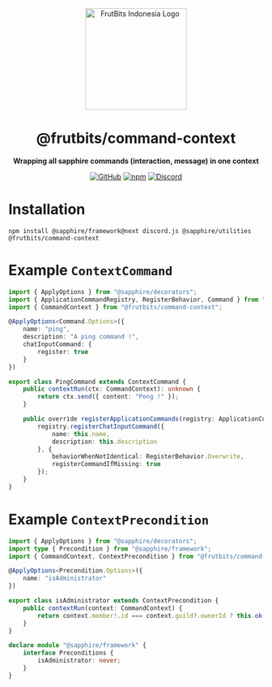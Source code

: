 <div align="center">

<img src="https://api.frutbits.org/assets/images/logo.webp" alt="FrutBits Indonesia Logo" width="200px" height="200px"/>

# @frutbits/command-context

**Wrapping all sapphire commands (interaction, message) in one context**

[![GitHub](https://img.shields.io/npm/l/@frutbits/command-context)](https://github.com/frutbits/sapphire-plugins/blob/main/packages/command-context/LICENSE)
[![npm](https://img.shields.io/npm/v/@frutbits/command-context?color=crimson&logo=npm&style=flat-square)](https://www.npmjs.com/package/@frutbits/command-context)
[![Discord](https://discord.com/api/guilds/332877090003091456/embed.png)](https://frutbits.org/discord)

</div>

# Installation 
```
npm install @sapphire/framework@next discord.js @sapphire/utilities @frutbits/command-context
```

# Example `ContextCommand`
```ts
import { ApplyOptions } from "@sapphire/decorators";
import { ApplicationCommandRegistry, RegisterBehavior, Command } from "@sapphire/framework";
import { CommandContext } from "@frutbits/command-context";

@ApplyOptions<Command.Options>({
    name: "ping",
    description: "A ping command !",
    chatInputCommand: {
        register: true
    }
})

export class PingCommand extends ContextCommand {
    public contextRun(ctx: CommandContext): unknown {
        return ctx.send({ content: "Pong !" });
    }

    public override registerApplicationCommands(registry: ApplicationCommandRegistry): void {
        registry.registerChatInputCommand({
            name: this.name,
            description: this.description
        }, {
            behaviorWhenNotIdentical: RegisterBehavior.Overwrite,
            registerCommandIfMissing: true
        });
    }
}
```

# Example `ContextPrecondition`
```ts
import { ApplyOptions } from "@sapphire/decorators";
import type { Precondition } from "@sapphire/framework";
import { CommandContext, ContextPrecondition } from "@frutbits/command-context";

@ApplyOptions<Precondition.Options>({
    name: "isAdministrator"
})

export class isAdministrator extends ContextPrecondition {
    public contextRun(context: CommandContext) {
        return context.member!.id === context.guild?.ownerId ? this.ok() : this.error({ message: "You are not an administrator." });
    }
}

declare module "@sapphire/framework" {
    interface Preconditions {
        isAdministrator: never;
    }
}
```